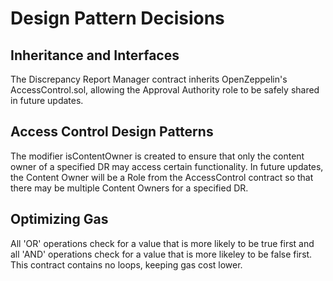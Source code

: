 # Design Pattern Decisions

## Inheritance and Interfaces
The Discrepancy Report Manager contract inherits OpenZeppelin's AccessControl.sol, allowing the Approval Authority role to be safely shared in future updates.

## Access Control Design Patterns
The modifier isContentOwner is created to ensure that only the content owner of a specified DR may access certain functionality. In future updates, the Content Owner will be a Role from the AccessControl contract so that there may be multiple Content Owners for a specified DR.

## Optimizing Gas
All 'OR' operations check for a value that is more likely to be true first and all 'AND' operations check for a value that is more likeley to be false first. This contract contains no loops, keeping gas cost lower.